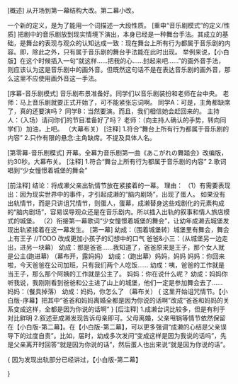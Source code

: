 [概述]
从开场到第一幕结构大改。第二幕小改。


一个新的定义，是为了能用一个词描述一大段性质。
[重申“音乐剧模式”的定义/性质]
把剧中的音乐剧放到现实情境下演出，本身已经是一种舞台手法。其成立的基础，是舞台的表现与观众的认知达成一致：现在舞台上所有行为都属于音乐剧的内容。即，除此之外，只有属于音乐剧的舞台手法能在此时出现。
举例来说，【小白版】在这个时候插入一句“就这样……把我的心……封起来吧……”的画外音手法，则应该认为这是音乐剧中的画外音。但既然这句话不是在表达音乐剧的画外音，那么这里不应使用画外音这一手法。



[序幕-音乐剧模式]
音乐剧布景准备好。同学们以音乐剧装扮和老师在台中央。
老师：马上音乐剧就要正式开始了，可不能紧张忘词啊。
同学A：可是，主角都缺席了，真的还要演吗？
同学B：当然要演。而且，我们相信她会赶回来的。
主持人：（入场）请问你们的节目准备好了吗？
老师：（向主持人确认的手势，转向同学们）加油，上吧。
（大幕布关）
[注释]
1.符合“舞台上所有行为都属于音乐剧的内容”
2.只作有限的悬念:主角缺席。不提及具体人名。


[第零幕-音乐剧模式]
开幕。全幕为音乐剧第一曲《あこがれの舞踏会》改编版，约30秒。大幕布关。
[注释]
1.符合“舞台上所有行为都属于音乐剧的内容”
2.歌词唱到“少女憧憬着城堡的舞会”


[前注释]
结论：将成濑父亲出轨情节放在紧接着的一幕。
理由：
（1）有需要表现出：因为现实世界中的事件，才引起成濑的“脑内剧场”，出现了蛋人。
如果没有出轨情节，而是只讲诅咒情节，则蛋人，蛋幕，成濑替身这些戏剧化的元素构成的“脑内剧场”，容易误导观众还是在音乐剧内。所以插入出轨的叙事和情人旅店模式的城堡。
（2）衔接第一幕歌词“少女憧憬着城堡的舞会”，让幼年成濑去城堡发现出轨紧接着在这一幕发生。
[第一幕]
幼成：（围着城堡转）城堡里有舞会，舞会上有王子 //TODO 改成更加小孩子的幻想中的口气
爸爸&小三：（从城堡另一边走出，进另一块幕）
幼成：那是爸爸……我知道了，爸爸原来是王子，那个女人就是公主(跑进幕)
（幕布开，露妈妈）
幼成：（跑出幕）妈妈，妈妈
妈妈：你回来啦，今天爸爸在公司加班，只有我们两个人吃饭……
幼成：咦，爸爸的工作就是当王子，那么那个阿姨的工作就是公主了。
妈妈：你在说什么呢？
幼成：妈妈你听我说，我刚刚看到爸爸和公主进了山上的城堡，他们一定是参加舞会去了……
妈妈：（餐具掉落）
幼成：妈妈，你怎么了
（幕布关）
{
    这里开始诅咒情节。【小白版-序幕】把其中“爸爸和妈妈离婚全都是因为你说的话啊”改成“爸爸和妈妈的关系变成这样，全都是因为你说的话啊”
}
[后注释]
1.成濑台词比较多，但是有利于对比鲜明
2.叙述至成濑发现告诉母亲即可。父母离婚，父亲甩锅等情节依然保留在【小白版-第二幕】。在【小白版-第二幕】，可以更多强调“成濑的心结是父亲误导下的过度自责”。比如，届时，幼成多次发问“变成这样是因为我说的话吗”，先是父亲离开时回答“就是因为你说的话”，然后蛋人也出来说“就是因为你说的话”。


{
    因为发现出轨部分已经讲过，【小白版-第二幕】


}


